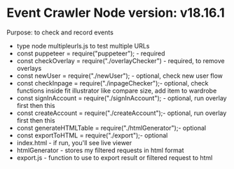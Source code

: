 # Event Crawler Node version: v18.16.1

Purpose: to check and record events

- type node multipleurls.js to test multiple URLs
- const puppeteer = require("puppeteer"); - required
- const checkOverlay = require("./overlayChecker") - required, to remove overlays
- const newUser = require("./newUser"); - optional, check new user flow
- const checkInpage = require("./inpageChecker");- optional, check functions inside fit illustrator like compare size, add item to wardrobe
- const signInAccount = require("./signInAccount"); - optional, run overlay first then this
- const createAccount = require("./createAccount");- optional, run overlay first then this
- const generateHTMLTable = require("./htmlGenerator");- optional
- const exportToHTML = require("./export");- optional
- index.html - if run, you'll see live viewer
- htmlGenerator - stores my filtered requests in html format
- export.js - function to use to export result or filtered request to html
